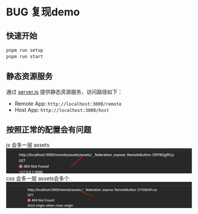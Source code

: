 # BUG 复现demo

## 快速开始
```sh
pnpm run setup
pnpm run start
```

## 静态资源服务

通过 [server.js](file:///home/zhushuaibo/Temp/my-monorepo/server.js) 提供静态资源服务，访问路径如下：

- Remote App: `http://localhost:3000/remote`
- Host App: `http://localhost:3000/host`


## 按照正常的配置会有问题

  js 会多一层 assets
  ![alt text](image-1.png)
  css 会多一层 assets会多个.
  ![alt text](image.png)